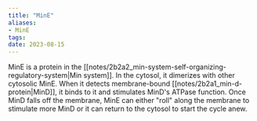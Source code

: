 ```yaml
---
title: "MinE"
aliases:
- MinE
tags:
date: 2023-08-15
---
```

MinE is a protein in the [[notes/2b2a2_min-system-self-organizing-regulatory-system|Min system]]. In the cytosol, it dimerizes with other cytosolic MinE. When it detects membrane-bound [[notes/2b2a1_min-d-protein|MinD]], it binds to it and stimulates MinD's ATPase function. Once MinD falls off the membrane, MinE can either "roll" along the membrane to stimulate more MinD or it can return to the cytosol to start the cycle anew.